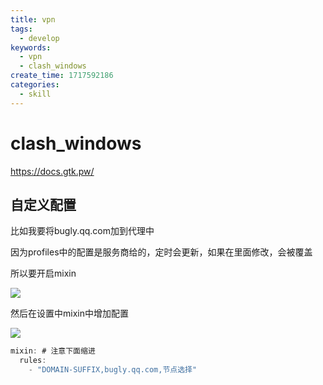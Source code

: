 ```yaml
---
title: vpn
tags:
  - develop
keywords:
  - vpn
  - clash_windows
create_time: 1717592186
categories:
  - skill
---
```



# clash_windows

https://docs.gtk.pw/

## 自定义配置

比如我要将bugly.qq.com加到代理中

因为profiles中的配置是服务商给的，定时会更新，如果在里面修改，会被覆盖

所以要开启mixin

<img src="/assets/S5BIbtMHqoqBikx3qbEcjo6XnSJ.png" src-width="780" class="m-auto" src-height="464" align="center"/>

然后在设置中mixin中增加配置

<img src="/assets/DHgAbIMSFo3jM8xbqgKch2cQnub.png" src-width="899" class="m-auto" src-height="472" align="center"/>

```ts
mixin: # 注意下面缩进
  rules:
    - "DOMAIN-SUFFIX,bugly.qq.com,节点选择"
```

## 
